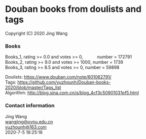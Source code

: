 # Douban books from doulists and tags
Copyright (C) 2020 Jing Wang

### Books
Books_1, rating >= 0.0 and votes >= 0,    &ensp;&ensp;&ensp;&ensp;&ensp;&ensp;number = 172791  
Books_2, rating >= 9.0 and votes >= 1000, number = 1739  
Books_3, rating >= 8.5 and votes >= 0,    number = 59898  

Doulists:  https://www.douban.com/note/601062791/  
Tags:      https://github.com/yuzhounh/Douban-books-2020/blob/master/Tags_list  
Algorithm: http://blog.sina.com.cn/s/blog_4cf3c50901031pf5.html  

### Contact information
Jing Wang  
wangjing@xynu.edu.cn  
yuzhounh@163.com  
2020-7-5 18:25:16
